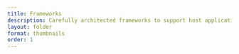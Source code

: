 ```yaml
---
title: Frameworks
description: Carefully architected frameworks to support host applications
layout: folder
format: thumbnails
order: 1
---
```

